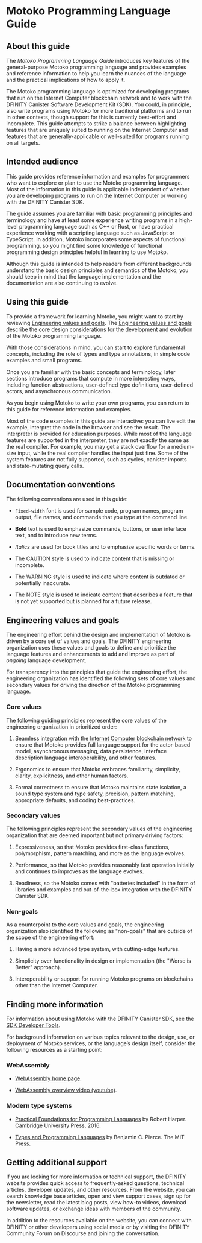 # Motoko Programming Language Guide

## About this guide

The *Motoko Programming Language Guide* introduces key features of the general-purpose Motoko programming language and provides examples and reference information to help you learn the nuances of the language and the practical implications of how to apply it.

The Motoko programming language is optimized for developing programs that run on the Internet Computer blockchain network and to work with the DFINITY Canister Software Development Kit (SDK). You could, in principle, also write programs using Motoko for more traditional platforms and to run in other contexts, though support for this is currently best-effort and incomplete. This guide attempts to strike a balance between highlighting features that are uniquely suited to running on the Internet Computer and features that are generally-applicable or well-suited for programs running on all targets.

## Intended audience

This guide provides reference information and examples for programmers who want to explore or plan to use the Motoko programming language. Most of the information in this guide is applicable independent of whether you are developing programs to run on the Internet Computer or working with the DFINITY Canister SDK.

The guide assumes you are familiar with basic programming principles and terminology and have at least some experience writing programs in a high-level programming language such as C++ or Rust, or have practical experience working with a scripting language such as JavaScript or TypeScript. In addition, Motoko incorporates some aspects of functional programming, so you might find some knowledge of functional programming design principles helpful in learning to use Motoko.

Although this guide is intended to help readers from different backgrounds understand the basic design principles and semantics of the Motoko, you should keep in mind that the language implementation and the documentation are also continuing to evolve.

## Using this guide

To provide a framework for learning Motoko, you might want to start by reviewing [Engineering values and goals](#engineering-values-and-goals). The [Engineering values and goals](#engineering-values-and-goals) describe the core design considerations for the development and evolution of the Motoko programming language.

With those considerations in mind, you can start to explore fundamental concepts, including the role of types and type annotations, in simple code examples and small programs.

Once you are familiar with the basic concepts and terminology, later sections introduce programs that compute in more interesting ways, including function abstractions, user-defined type definitions, user-defined actors, and asynchronous communication.

As you begin using Motoko to write your own programs, you can return to this guide for reference information and examples.

Most of the code examples in this guide are interactive: you can live edit the example, interpret the code in the browser and see the result. The interpreter is provided for education purposes. While most of the language features are supported in the interpreter, they are not exactly the same as the real compiler. For example, you may get a stack overflow for a medium-size input, while the real compiler handles the input just fine. Some of the system features are not fully supported, such as cycles, canister imports and state-mutating query calls.

## Documentation conventions

The following conventions are used in this guide:

-   `Fixed-width` font is used for sample code, program names, program output, file names, and commands that you type at the command line.

-   **Bold** text is used to emphasize commands, buttons, or user interface text, and to introduce new terms.

-   *Italics* are used for book titles and to emphasize specific words or terms.

-   The CAUTION style is used to indicate content that is missing or incomplete.

-   The WARNING style is used to indicate where content is outdated or potentially inaccurate.

-   The NOTE style is used to indicate content that describes a feature that is not yet supported but is planned for a future release.

## Engineering values and goals

The engineering effort behind the design and implementation of Motoko is driven by a core set of values and goals. The DFINITY engineering organization uses these values and goals to define and prioritize the language features and enhancements to add and improve as part of *ongoing* language development.

For transparency into the principles that guide the engineering effort, the engineering organization has identified the following sets of core values and secondary values for driving the direction of the Motoko programming language.

### Core values

The following guiding principles represent the core values of the engineering organization in prioritized order:

1.  Seamless integration with the [Internet Computer blockchain network](../../concepts/what-is-IC.md#what-is-the-internet-computer) to ensure that Motoko provides full language support for the actor-based model, asynchronous messaging, data persistence, interface description language interoperability, and other features.

2.  Ergonomics to ensure that Motoko embraces familiarity, simplicity, clarity, explicitness, and other human factors.

3.  Formal correctness to ensure that Motoko maintains state isolation, a sound type system and type safety, precision, pattern matching, appropriate defaults, and coding best-practices.

### Secondary values

The following principles represent the secondary values of the engineering organization that are deemed important but not primary driving factors:

1.  Expressiveness, so that Motoko provides first-class functions, polymorphism, pattern matching, and more as the language evolves.

2.  Performance, so that Motoko provides reasonably fast operation initially and continues to improves as the language evolves.

3.  Readiness, so the Motoko comes with "batteries included" in the form of libraries and examples and out-of-the-box integration with the DFINITY Canister SDK.

### Non-goals

As a counterpoint to the core values and goals, the engineering organization also identified the following as "non-goals" that are outside of the scope of the engineering effort:

1.  Having a more advanced type system, with cutting-edge features.

2.  Simplicity over functionality in design or implementation (the "Worse is Better" approach).

3.  Interoperability or support for running Motoko programs on blockchains other than the Internet Computer.

## Finding more information

For information about using Motoko with the DFINITY Canister SDK, see the [SDK Developer Tools](../../developer-docs/backend/backend-tutorials/index.md).

For background information on various topics relevant to the design, use, or deployment of Motoko services, or the language’s design itself, consider the following resources as a starting point:

### WebAssembly

-   [WebAssembly home page](https://webassembly.org/).

-   [WebAssembly overview video (youtube)](https://www.youtube.com/watch?v=fvkIQfRZ-Y0).

### Modern type systems

-   [Practical Foundations for Programming Languages](http://www.cs.cmu.edu/~rwh/pfpl/) by Robert Harper. Cambridge University Press, 2016.

-   [Types and Programming Languages](https://www.cis.upenn.edu/~bcpierce/tapl/) by Benjamin C. Pierce. The MIT Press.

## Getting additional support

If you are looking for more information or technical support, the DFINITY website provides quick access to frequently-asked questions, technical articles, developer updates, and other resources. From the website, you can search knowledge base articles, open and view support cases, sign up for the newsletter, read the latest blog posts, view how-to videos, download software updates, or exchange ideas with members of the community.

In addition to the resources available on the website, you can connect with DFINITY or other developers using social media or by visiting the DFINITY Community Forum on Discourse and joining the conversation.
